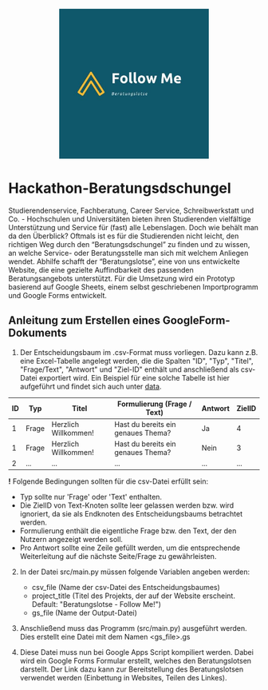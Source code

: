 <p align="center">
  <img src="https://github.com/FelixSpuehler/Hackathon-Beratungsdschungel/blob/master/Follow_Me.jpg" alt="Follow Me", width="300" height="300"/>
</p> 

# Hackathon-Beratungsdschungel

Studierendenservice, Fachberatung, Career Service, Schreibwerkstatt und Co. - Hochschulen und Universitäten bieten ihren Studierenden vielfältige Unterstützung und Service für (fast) alle Lebenslagen. Doch wie behält man da den Überblick? Oftmals ist es für die Studierenden nicht leicht, den richtigen Weg durch den “Beratungsdschungel” zu finden und zu wissen, an welche Service- oder Beratungsstelle man sich mit welchem Anliegen wendet.
Abhilfe schafft der “Beratungslotse”, eine von uns entwickelte Website, die eine gezielte Auffindbarkeit des passenden Beratungsangebots unterstützt. Für die Umsetzung wird ein Prototyp basierend auf Google Sheets, einem selbst geschriebenen Importprogramm und Google Forms entwickelt.


## Anleitung zum Erstellen eines GoogleForm-Dokuments
1. Der Entscheidungsbaum im .csv-Format muss vorliegen. Dazu kann z.B. eine Excel-Tabelle angelegt werden, die die Spalten "ID", "Typ", "Titel", "Frage/Text", "Antwort" und "Ziel-ID" enthält und anschließend als csv-Datei exportiert wird. Ein Beispiel für eine solche Tabelle ist hier aufgeführt und findet sich auch unter [data](https://github.com/FelixSpuehler/Hackathon-Beratungsdschungel/data/).


| ID | Typ | Titel | Formulierung (Frage / Text) | Antwort | ZielID
| -------- | -------- | -------- | -------- | -------- | -------- |
| 1     | Frage     | Herzlich Willkommen!     |  Hast du bereits ein genaues Thema? | Ja | 4 |
| 1     | Frage     | Herzlich Willkommen!     |  Hast du bereits ein genaues Thema? | Nein | 3 |
| 2   | ...     | ...     |  ...  | ... | ... |

**!** Folgende Bedingungen sollten für die csv-Datei erfüllt sein:
- Typ sollte nur 'Frage' oder 'Text' enthalten. 
- Die ZielID von Text-Knoten sollte leer gelassen werden bzw. wird ignoriert, da sie als Endknoten des Entscheidungsbaums betrachtet werden.
- Formulierung enthält die eigentliche Frage bzw. den Text, der den Nutzern angezeigt werden soll. 
- Pro Antwort sollte eine Zeile gefüllt werden, um die entsprechende Weiterleitung auf die nächste Seite/Frage zu gewährleisten. 

2. In der Datei src/main.py müssen folgende Variablen angeben werden:
    - csv_file (Name der csv-Datei des Entscheidungsbaumes)
    - project_title (Titel des Projekts, der auf der Website erscheint. Default: "Beratungslotse - Follow Me!")
    - gs_file (Name der Output-Datei)
    
3. Anschließend muss das Programm (src/main.py) ausgeführt werden. Dies erstellt eine Datei mit dem Namen <gs_file>.gs

4. Diese Datei muss nun bei Google Apps Script kompiliert werden. Dabei wird ein Google Forms Formular erstellt, welches den Beratungslotsen darstellt. Der Link dazu kann zur Bereitstellung des Beratungslotsen verwendet werden (Einbettung in Websites, Teilen des Linkes).
